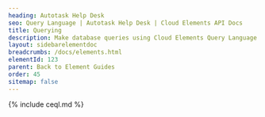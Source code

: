 ```yaml
---
heading: Autotask Help Desk
seo: Query Language | Autotask Help Desk | Cloud Elements API Docs
title: Querying
description: Make database queries using Cloud Elements Query Language.
layout: sidebarelementdoc
breadcrumbs: /docs/elements.html
elementId: 123
parent: Back to Element Guides
order: 45
sitemap: false
---
```


{% include ceql.md %}

